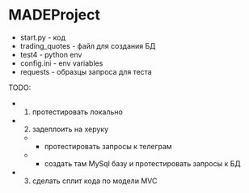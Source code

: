 # MADEProject

+ start.py - код
+ trading_quotes - файл для создания БД
+ test4 - python env
+ config.ini - env variables
+ requests - образцы запроса для теста


TODO:
+ 1) протестировать локально
+ 2) задеплоить на херуку
  + - протестировать запросы к телеграм
  + - создать там MySql базу и протестировать запросы к БД
+ 3) сделать сплит кода по модели MVC
